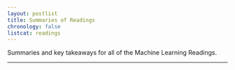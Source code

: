 ```yaml
---
layout: postlist
title: Summaries of Readings
chronology: false
listcat: readings
---
```


Summaries and key takeaways for all of the Machine Learning Readings.

---
